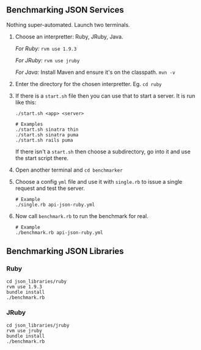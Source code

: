 Benchmarking JSON Services
--------------------------

Nothing super-automated. Launch two terminals.

1.   Choose an interpretter: Ruby, JRuby, Java.

     *For Ruby:* `rvm use 1.9.3`

     *For JRuby:* `rvm use jruby`

     *For Java:* Install Maven and ensure it's on the classpath. `mvn -v`

2.   Enter the directory for the chosen interpretter. Eg. `cd ruby`

3.   If there is a `start.sh` file then you can use that to start a server. It is run like this:

         ./start.sh <app> <server>

         # Examples
         ./start.sh sinatra thin
         ./start.sh sinatra puma
         ./start.sh rails puma

     If there isn't a `start.sh` then choose a subdirectory, go into it and use the start script there.

4.   Open another terminal and `cd benchmarker`

5.   Choose a config `yml` file and use it with `single.rb` to issue a single request and test the server.

         # Example
         ./single.rb api-json-ruby.yml

6.   Now call `benchmark.rb` to run the benchmark for real.

         # Example
         ./benchmark.rb api-json-ruby.yml

Benchmarking JSON Libraries
---------------------------

### Ruby

	cd json_libraries/ruby
	rvm use 1.9.3
	bundle install
	./benchmark.rb

### JRuby

	cd json_libraries/jruby
	rvm use jruby
	bundle install
	./benchmark.rb
